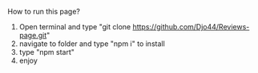 How to run this page?

1. Open terminal and type "git clone https://github.com/Djo44/Reviews-page.git"
2. navigate to folder and type "npm i" to install
3. type "npm start"
4. enjoy
